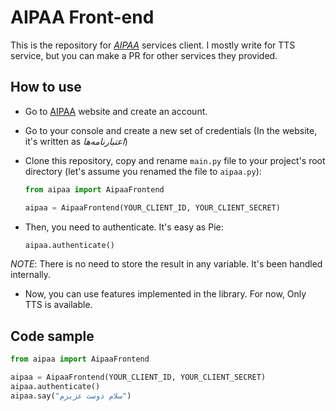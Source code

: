 # AIPAA Front-end

This is the repository for _[AIPAA](https://aipaa.ir)_ services client. I mostly write for TTS service, but you can make a PR for other services they provided.

## How to use

- Go to [AIPAA](https://aipaa.ir) website and create an account.
- Go to your console and create a new set of credentials (In the website, it's written as _اعتبارنامه‌ها_)
- Clone this repository, copy and rename `main.py` file to your project's root directory (let's assume you renamed the file to `aipaa.py`):

    ```python
    from aipaa import AipaaFrontend

    aipaa = AipaaFrontend(YOUR_CLIENT_ID, YOUR_CLIENT_SECRET)
    ```
- Then, you need to authenticate. It's easy as Pie:

    ```python
    aipaa.authenticate()
    ```

_NOTE_: There is no need to store the result in any variable. It's been handled internally. 

- Now, you can use features implemented in the library. For now, Only TTS is available.

## Code sample

```python
from aipaa import AipaaFrontend

aipaa = AipaaFrontend(YOUR_CLIENT_ID, YOUR_CLIENT_SECRET)
aipaa.authenticate()
aipaa.say("سلام دوست عزیزم")
```